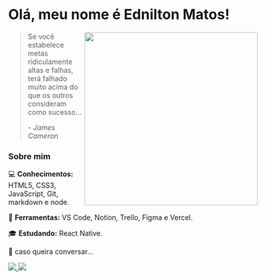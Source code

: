 # Olá, meu nome é Ednilton Matos!


<img src="https://user-images.githubusercontent.com/96772358/166064328-5d370749-9064-4e65-86bb-5b238074ca63.gif" min-width="350px" max-width="350px" width="350px" align="right">

>Se você estabelece metas ridiculamente altas e falhas, terá falhado muito acima do que os outros consideram como sucesso...
>
>*- James Cameron*
### Sobre mim

:computer: **Conhecimentos:** HTML5, CSS3, JavaScript, Git, markdown e node.

:wrench: **Ferramentas:** VS Code, Notion, Trello, Figma e Vercel.

:mortar_board: **Estudando:** React Native.

:love_letter: caso queira conversar...

<p align="left">
  <a href="https://www.instagram.com/ednilton.matos/" alt="Instagram" target="_blank">
    <img src="https://img.shields.io/badge/-Instagram-B527F2?style=for-the-badge&logo=Instagram&logoColor=FFFFFF&link=https://www.instagram.com/iuricode"/>
  </a>
  
  <a href="https://www.linkedin.com/in/edniltonmatos" alt="Linkedin" target="_blank">
    <img src="https://img.shields.io/badge/-Linkedin-B527F2?style=for-the-badge&logo=Linkedin&logoColor=FFFFFF&link=https://www.linkedin.com/in/iuricode"/>
  </a>
</p>
